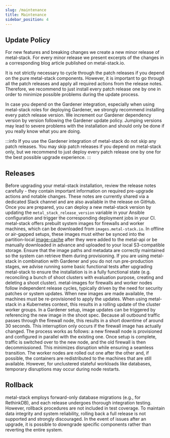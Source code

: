 ```yaml
---
slug: /maintenance
title: Maintenance
sidebar_position: 4
---
```


## Update Policy

For new features and breaking changes we create a new minor release of metal-stack.
For every minor release we present excerpts of the changes in a corresponding blog article published on metal-stack.io.

It is not strictly necessary to cycle through the patch releases if you depend on the pure metal-stack components.
However, it is important to go through all the patch releases and apply all required actions from the release notes.
Therefore, we recommend to just install every patch release one by one in order to minimize possible problems during the update process.

In case you depend on the Gardener integration, especially when using metal-stack roles for deploying Gardener, we strongly recommend installing every patch release version.
We increment our Gardener dependency version by version following the Gardener update policy. Jumping versions may lead to severe problems with the installation and should only be done if you really know what you are doing.

:::info
If you use the Gardener integration of metal-stack do not skip any patch releases. You may skip patch releases if you depend on metal-stack only, but we recommend to just deploy every patch release one by one for the best possible upgrade experience.
:::

## Releases

Before upgrading your metal-stack installation, review the release notes carefully - they contain important information on required pre-upgrade actions and notable changes. These notes are currently shared via a dedicated Slack channel and are also available in the release on GitHub. Once you are prepared, you can deploy a new metal-stack version by updating the `metal_stack_release_version` variable in your Ansible configuration and trigger the corresponding deployment jobs in your CI.
metal-stack offers prebuilt system images for firewalls and worker machines, which can be downloaded from `images.metal-stack.io`. In offline or air-gapped setups, these images must either be synced into the partition-local [image-cache](https://github.com/metal-stack/metal-image-cache-sync) after they were added to the metal-api or be manually downloaded in advance and uploaded to your local S3-compatible storage. Ensure that the image paths and metadata are correctly maintained so the system can retrieve them during provisioning.
If you are using metal-stack in combination with Gardener and you do not run pre-production stages, we advise running some basic functional tests after upgrading metal-stack to ensure the installation is in a fully functional state (e.g. reconciling a bunch of shoot clusters with evaluation purpose, creating and deleting a shoot cluster).
metal-images for firewalls and worker nodes follow independent release cycles, typically driven by the need for security patches or system updates. When new images are made available, the machines must be re-provisioned to apply the updates. When using metal-stack in a Kubernetes context, this results in a rolling update of the cluster worker groups.
In a Gardener setup, image updates can be triggered by referencing the new image in the shoot spec.
Because all outbound traffic passes through the firewall node, this results in a short downtime of around 30 seconds. This interruption only occurs if the firewall image has actually changed. The process works as follows: a new firewall node is provisioned and configured in parallel with the existing one. Once setup is complete, traffic is switched over to the new node, and the old firewall is then decommissioned. This minimizes disruption while ensuring a seamless transition.
The worker nodes are rolled out one after the other and, if possible, the containers are redistributed to the machines that are still available. However, for unclustered stateful workloads like databases, temporary disruptions may occur during node restarts.

## Rollback

metal-stack employs forward-only database migrations (e.g., for RethinkDB), and each release undergoes thorough integration testing. However, rollback procedures are not included in test coverage. To maintain data integrity and system reliability, rolling back a full release is not supported and strongly discouraged. In the event of issues after an upgrade, it is possible to downgrade specific components rather than reverting the entire system.